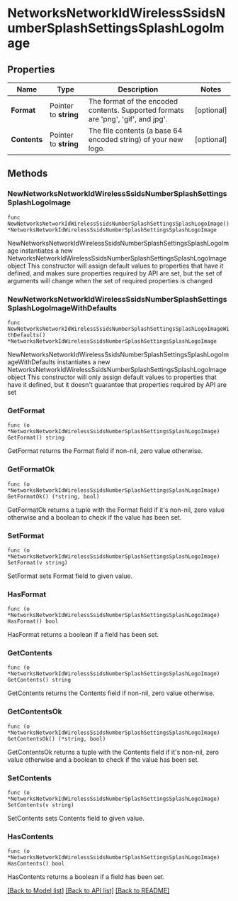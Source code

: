 # NetworksNetworkIdWirelessSsidsNumberSplashSettingsSplashLogoImage

## Properties

Name | Type | Description | Notes
------------ | ------------- | ------------- | -------------
**Format** | Pointer to **string** | The format of the encoded contents. Supported formats are &#39;png&#39;, &#39;gif&#39;, and jpg&#39;. | [optional] 
**Contents** | Pointer to **string** | The file contents (a base 64 encoded string) of your new logo. | [optional] 

## Methods

### NewNetworksNetworkIdWirelessSsidsNumberSplashSettingsSplashLogoImage

`func NewNetworksNetworkIdWirelessSsidsNumberSplashSettingsSplashLogoImage() *NetworksNetworkIdWirelessSsidsNumberSplashSettingsSplashLogoImage`

NewNetworksNetworkIdWirelessSsidsNumberSplashSettingsSplashLogoImage instantiates a new NetworksNetworkIdWirelessSsidsNumberSplashSettingsSplashLogoImage object
This constructor will assign default values to properties that have it defined,
and makes sure properties required by API are set, but the set of arguments
will change when the set of required properties is changed

### NewNetworksNetworkIdWirelessSsidsNumberSplashSettingsSplashLogoImageWithDefaults

`func NewNetworksNetworkIdWirelessSsidsNumberSplashSettingsSplashLogoImageWithDefaults() *NetworksNetworkIdWirelessSsidsNumberSplashSettingsSplashLogoImage`

NewNetworksNetworkIdWirelessSsidsNumberSplashSettingsSplashLogoImageWithDefaults instantiates a new NetworksNetworkIdWirelessSsidsNumberSplashSettingsSplashLogoImage object
This constructor will only assign default values to properties that have it defined,
but it doesn't guarantee that properties required by API are set

### GetFormat

`func (o *NetworksNetworkIdWirelessSsidsNumberSplashSettingsSplashLogoImage) GetFormat() string`

GetFormat returns the Format field if non-nil, zero value otherwise.

### GetFormatOk

`func (o *NetworksNetworkIdWirelessSsidsNumberSplashSettingsSplashLogoImage) GetFormatOk() (*string, bool)`

GetFormatOk returns a tuple with the Format field if it's non-nil, zero value otherwise
and a boolean to check if the value has been set.

### SetFormat

`func (o *NetworksNetworkIdWirelessSsidsNumberSplashSettingsSplashLogoImage) SetFormat(v string)`

SetFormat sets Format field to given value.

### HasFormat

`func (o *NetworksNetworkIdWirelessSsidsNumberSplashSettingsSplashLogoImage) HasFormat() bool`

HasFormat returns a boolean if a field has been set.

### GetContents

`func (o *NetworksNetworkIdWirelessSsidsNumberSplashSettingsSplashLogoImage) GetContents() string`

GetContents returns the Contents field if non-nil, zero value otherwise.

### GetContentsOk

`func (o *NetworksNetworkIdWirelessSsidsNumberSplashSettingsSplashLogoImage) GetContentsOk() (*string, bool)`

GetContentsOk returns a tuple with the Contents field if it's non-nil, zero value otherwise
and a boolean to check if the value has been set.

### SetContents

`func (o *NetworksNetworkIdWirelessSsidsNumberSplashSettingsSplashLogoImage) SetContents(v string)`

SetContents sets Contents field to given value.

### HasContents

`func (o *NetworksNetworkIdWirelessSsidsNumberSplashSettingsSplashLogoImage) HasContents() bool`

HasContents returns a boolean if a field has been set.


[[Back to Model list]](../README.md#documentation-for-models) [[Back to API list]](../README.md#documentation-for-api-endpoints) [[Back to README]](../README.md)


